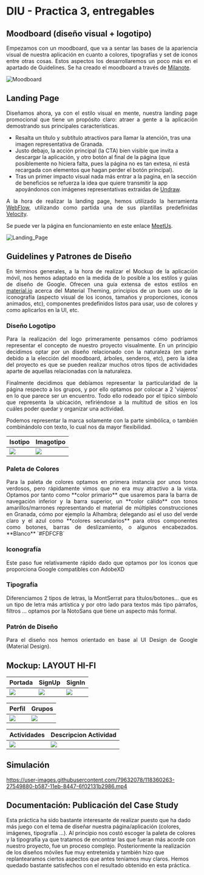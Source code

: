 # DIU - Practica 3, entregables



## Moodboard (diseño visual + logotipo)   
<p align="justify"> Empezamos con un moodboard, que va a sentar las bases de la apariencia visual de nuestra aplicación en cuanto a colores, tipografías y set de iconos entre otras cosas. Estos aspectos los desarrollaremos un poco más en el apartado de Guidelines. Se ha creado el moodboard a través de <a href="https://milanote.com">Milanote</a>. </p>

![Moodboard](Imagenes/moodboard.PNG)


## Landing Page
<p align="justify"> Diseñamos ahora, ya con el estilo visual en mente, nuestra landing page promocional que tiene un propósito claro: atraer a gente a la aplicación demostrando sus principales características.</p>

- Resalta un título y subtítulo atractivos para llamar la atención, tras una imagen representativa de Granada. 
- Justo debajo, la acción principal (la CTA) bien visible que invita a descargar la aplicación, y otro botón al final de la página (que posiblemente no hiciera falta, pues la página no es tan extesa, ni está recargada con elementos que hagan perder el botón principal). 
- Tras un primer impacto visual nada más entrar a la pagina, en la sección de beneficios se refuerza la idea que quiere transmitir la app apoyándonos con imágenes representativas extraidas de <a href="https://undraw.co/" target="_blank">Undraw</a>.

<p align="justify"> A la hora de realizar la landing page, hemos utilizado la herramienta <a href="https://webflow.com/" target="_blank">WebFlow</a>, utilizando como partida  una de sus plantillas predefinidas <a href="https://webflow.com/templates/html/velocity-multipurpose-website-template">Velocity</a>.</p>

Se puede ver la página en funcionamiento en este enlace <a href="https://meetus.webflow.io/">MeetUs</a>.

![Landing_Page](Imagenes/landing_page.png)


## Guidelines y Patrones de Diseño

<p align="justify">En términos generales, a la hora de realizar el Mockup de la aplicación móvil, nos hemos adaptado en la medida de lo posible a los estilos y guías de diseño de Google. Ofrecen una guía extensa de estos estilos en <a href="https://material.io">material.io</a> acerca del Material Theming, principios de un buen uso de la iconografía (aspecto visual de los iconos, tamaños y proporciones, iconos animados, etc), componentes predefinidos listos para usar, uso de colores y como aplicarlos en la UI, etc. </p>

<h3><strong>Diseño Logotipo</strong></h3>

<p align="justify">Para la realización del logo primeramente pensamos cómo podríamos representar el concepto de nuestro proyecto visualmente. En un principio decidimos optar por un diseño relacionado con la naturaleza (en parte debido a la elección del moodboard, árboles, senderos, etc), pero la idea del proyecto es que se pueden realizar muchos otros tipos de actividades aparte de aquellas relacionadas con la naturaleza.</p>

<p align="justify">Finalmente decidimos que debíamos representar la particularidad de la página respecto a los grupos, y por ello optamos por colocar a 2 'viajeros' en lo que parece ser un encuentro. Todo ello rodeado por el típico símbolo que representa la ubicación, refiriéndose a la multitud de sitios en los cuáles poder quedar y organizar una actividad.</p>

<p align="justify">Podemos representar la marca solamente con la parte simbólica, o también combinándolo con texto, lo cual nos da mayor flexibilidad.</p>

|  Isotipo | Imagotipo |
|---|---|
| ![](Imagenes/logo.png)  | ![](Imagenes/logo_con_letras.PNG)  |


<h3><strong>Paleta de Colores</strong></h3>

<p align="justify">Para la paleta de colores optamos en primera instancia por unos tonos verdosos, pero rápidamente vimos que no era muy atractivo a la vista. Optamos por tanto como **color primario** que usaremos para la barra de navegación inferior y la barra superior, un **color cálido** con tonos amarillos/marrones representando el material de múltiples construcciones en Granada, cómo por ejemplo la Alhambra; delegando así el uso del verde claro y el azul como **colores secundarios** para otros componentes como botones, barras de deslizamiento, o algunos encabezados. **Blanco** `#FDFCFB`</p>

<h3><strong>Iconografía</strong></h3>

<p align="justify">Este paso fue relativamente rápido dado que optamos por los iconos que proporciona Google compatibles con AdobeXD</p>

<h3><strong>Tipografía</strong></h3>

<p align="justify">Diferenciamos 2 tipos de letras, la MontSerrat para títulos/botones... que es un tipo de letra más artística y por otro lado para textos más tipo párrafos, filtros ... optamos por la NotoSans que tiene un aspecto más formal.</p>

<h3><strong>Patrón de Diseño</strong></h3>

<p align="justify">Para el diseño nos hemos orientado en base al UI Design de Google (Material Design).</p>

## Mockup: LAYOUT HI-FI

|  Portada | SignUp |  SignIn |
|---|---|---|
| ![](Imagenes/Portada.png)  | ![](Imagenes/SignUp.png)  | ![](Imagenes/SignIn.png)  |

| Perfil | Grupos | 
|---|---|
| ![](Imagenes/Perfil.png)  | ![](Imagenes/Grupos.png)  | 

| Actividades | Descripcion Actividad |
|---|---|
| ![](Imagenes/Actividades.png)  | ![](Imagenes/DescripcionActividad.png)  |

## Simulación


https://user-images.githubusercontent.com/79632078/118360263-27549880-b587-11eb-8447-6f02131b2986.mp4



## Documentación: Publicación del Case Study

Esta práctica ha sido bastante interesante de realizar puesto que ha dado más juego con el tema de diseñar nuestra página/aplicación (colores, imágenes, tipografía ...). Al principio nos costó escoger la paleta de colores y la tipografía ya que tratamos de encontrar las que fueran más acorde con nuestro proyecto, fue un proceso complejo. Posteriormente la realización de los diseños móviles fue muy entretenida y también hizo que replantearamos ciertos aspectos que antes teníamos muy claros. Hemos quedado bastante satisfechos con el resultado obtenido en esta práctica.                         
 

